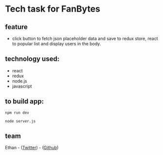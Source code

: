 # Tech task for FanBytes

## feature

- click button to fetch json placeholder data and save to redux store, react to popular list and display users in the body.

## technology used:

- react
- redux
- node.js
- javascript

## to build app:

```
npm run dev
```

```
node server.js
```

## team

Ethan - ([Twitter](https://twitter.com/Ethanng329)) - ([Github](https://github.com/ethan329))
